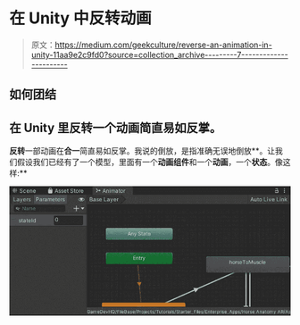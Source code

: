 # 在 Unity 中反转动画

> 原文：<https://medium.com/geekculture/reverse-an-animation-in-unity-11aa9e2c9fd0?source=collection_archive---------7----------------------->

## 如何团结

## 在 Unity 里反转一个动画简直易如反掌。

**反转**一部动画在**合一**简直易如反掌。我说的倒放，是指准确无误地倒放**。让我们假设我们已经有了一个模型，里面有一个**动画组件**和一个**动画**，一个**状态**。像这样:**

**![](img/8910679a71a34f5394a3be5230a32b38.png)**